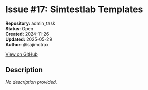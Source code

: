 # Issue #17: Simtestlab Templates

**Repository:** admin_task  
**Status:** Open  
**Created:** 2024-11-26  
**Updated:** 2025-05-29  
**Author:** @sajimotrax  

[View on GitHub](https://github.com/Simtestlab/admin_task/issues/17)

## Description

*No description provided.*